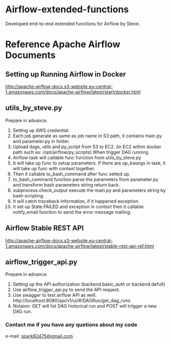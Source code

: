 # Airflow-extended-functions
Developed end-to-end extended functions for Airflow by Steve.

# Reference Apache Airflow Documents
## Setting up Running Airflow in Docker
http://apache-airflow-docs.s3-website.eu-central-1.amazonaws.com/docs/apache-airflow/latest/start/docker.html

## utils_by_steve.py
Prepare in advance.
1. Setting up AWS credential.
2. Each job generate as same as job name in S3 path, it contains main.py and parameter.py in folder.
3. Upload dags, utils and py_script from S3 to EC2. 
(in EC2 within docker path such as: /opt/airflow/py_scripts)
When trigger DAG running
1. Airflow task will callable func function from utils_by_steve.py
2. It will take up func to setup parameters. If there are op_kwargs in task, it will take up func with context together.
3. Then it callable to_bash_command after func setted up.
4. to_bash_command function parse the parameters from parameter.py and transform bash parameters string return back.
5. subprocess.check_output execute the main.py and parameters string by bash scripting.
6. It will catch traceback information, if it happened exception.
7. It set up State.FAILED and exception in context then it callable notify_email function to send the error message mailing.


## Airflow Stable REST API
http://apache-airflow-docs.s3-website.eu-central-1.amazonaws.com/docs/apache-airflow/latest/stable-rest-api-ref.html
## airflow_trigger_api.py
Prepare in advance.
1. Setting up the API authorization (backend.basic_auth or backend.defult)
2. Use airflow_trigger_api.py to send the API request.
3. Use swagger to test airflow API as well.  http://localhost:8080/api/v1/ui/#/DAGRun/get_dag_runs
4. Notaion: GET will list DAG historical run and POST will triigger a new DAG run.

### Contact me if you have any quetions about my code
e-mail: spark82475@gmail.com
